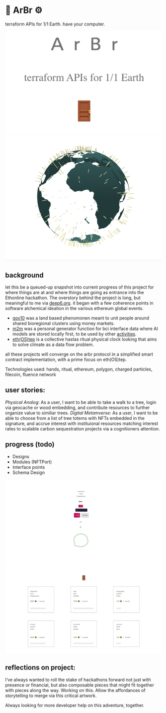 # 🌳 ArBr ⚙️

terraform APIs for 1/1 Earth. have your computer.

![landing](landing.png)
![globe](globe.png)

## background
let this be a queued-up snapshot into current progress of this project for where things are at and where things are going as entrance into the Ethonline hackathon. The overstory behind the project is long, but meaningful to me via [deep6.org](deep6.org). it began with a few coherence points in software alchemical ideation in the various ethereum global events.
* [gov10](https://youtu.be/_YaIWFzAqbg) was a land based phenomonen meant to unit people around shared bioregional clusters using money markets. 
* [m2m](https://www.youtube.com/watch?v=SY_ZUN1geeQ) was a personal generator function for bci interface data where AI models are stored locally first, to be used by other [activities](https://youtu.be/uozM-vpuBUs). 
* [eth(OS)tep](https://youtu.be/0ldbJx85HbA?t=61) is a collective hastas ritual physical clock looking that aims to solve climate as a data flow problem. 

all these projects will converge on the arbr protocol in a simplified smart contract implementation, with a prime focus on eth(OS)tep.

Technologies used: hands, ritual, ethereum, polygon, charged particles, filecoin, fluence network

## user stories:

*Physical Analog*: As a user, I want to be able to take a walk to a tree, login via geocache or wood embedding, and contribute resources to further organize value to similiar trees.
*Digital Metamverse*: As a user, I want to be able to choose from a list of tree totems with NFTs embedded in the signature, and accrue interest with instituional resources matching interest rates to scalable carbon sequestration projects via a cognitioners attention.

## progress (todo)
- Designs 
- Modules (NFTPort)
- Interface points
- Schema Design

![charge](charge.png)
![choose](choose.png)

## reflections on project: 

I’ve always wanted to roll the stake of hackathons forward not just with presence or financial, but also composable pieces that might fit together with pieces along the way. Working on this. Allow the affordances of storytelling to merge via this critical artwork.

Always looking for more developer help on this adventure, together.

